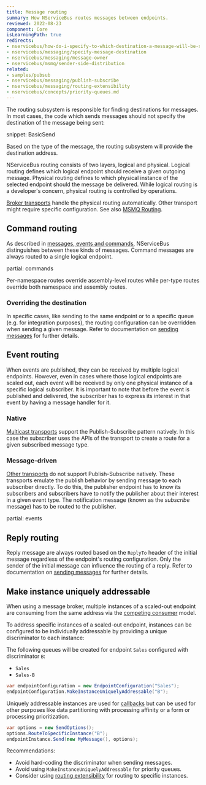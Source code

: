 ```yaml
---
title: Message routing
summary: How NServiceBus routes messages between endpoints.
reviewed: 2022-08-23
component: Core
isLearningPath: true
redirects:
- nservicebus/how-do-i-specify-to-which-destination-a-message-will-be-sent
- nservicebus/messaging/specify-message-destination
- nservicebus/messaging/message-owner
- nservicebus/msmq/sender-side-distribution
related:
- samples/pubsub
- nservicebus/messaging/publish-subscribe
- nservicebus/messaging/routing-extensibility
- nservicebus/concepts/priority-queues.md
---
```



The routing subsystem is responsible for finding destinations for messages. In most cases, the code which sends messages should not specify the destination of the message being sent:

snippet: BasicSend

Based on the type of the message, the routing subsystem will provide the destination address.

NServiceBus routing consists of two layers, logical and physical. Logical routing defines which logical endpoint should receive a given outgoing message. Physical routing defines to which physical instance of the selected endpoint should the message be delivered. While logical routing is a developer's concern, physical routing is controlled by operations.

[Broker transports](/transports/types.md#broker-transports) handle the physical routing automatically. Other transport might require specific configuration. See also [MSMQ Routing](/transports/msmq/routing.md).


## Command routing

As described in [messages, events and commands](/nservicebus/messaging/messages-events-commands.md), NServiceBus distinguishes between these kinds of messages. Command messages are always routed to a single logical endpoint.

partial: commands

Per-namespace routes override assembly-level routes while per-type routes override both namespace and assembly routes.


### Overriding the destination

In specific cases, like sending to the same endpoint or to a specific queue (e.g. for integration purposes), the routing configuration can be overridden when sending a given message. Refer to documentation on [sending messages](/nservicebus/messaging/send-a-message.md) for further details.


## Event routing

When events are published, they can be received by multiple logical endpoints. However, even in cases where those logical endpoints are scaled out, each event will be received by only one physical instance of a specific logical subscriber. It is important to note that before the event is published and delivered, the subscriber has to express its interest in that event by having a message handler for it.


### Native

[Multicast transports](/transports/types.md#multicast-enabled-transports) support the Publish-Subscribe pattern natively. In this case the subscriber uses the APIs of the transport to create a route for a given subscribed message type.


### Message-driven

[Other transports](/transports/types.md#unicast-only-transports) do not support Publish-Subscribe natively. These transports emulate the publish behavior by sending message to each subscriber directly. To do this, the publisher endpoint has to know its subscribers and subscribers have to notify the publisher about their interest in a given event type. The notification message (known as the *subscribe* message) has to be routed to the publisher.

partial: events


## Reply routing

Reply message are always routed based on the `ReplyTo` header of the initial message regardless of the endpoint's routing configuration. Only the sender of the initial message can influence the routing of a reply. Refer to documentation on [sending messages](/nservicebus/messaging/send-a-message.md) for further details.


## Make instance uniquely addressable

When using a message broker, multiple instances of a scaled-out endpoint are consuming from the same address via the [competing consumer](/nservicebus/scaling.md#scaling-out-to-multiple-nodes-competing-consumers) model.

To address specific instances of a scaled-out endpoint, instances can be configured to be individually addressable by providing a unique discriminator to each instance:

The following queues will be created for endpoint `Sales` configured with discriminator `B`:

- `Sales`
- `Sales-B`

```c#
var endpointConfiguration = new EndpointConfiguration("Sales");
endpointConfiguration.MakeInstanceUniquelyAddressable("B");
```

Uniquely addressable instances are used for [callbacks](/nservicebus/messaging/callbacks.md) but can be used for other purposes like data partitioning with processing affinity or a form or processing prioritization.

```c#
var options = new SendOptions();
options.RouteToSpecificInstance("B");
endpointInstance.Send(new MyMessage(), options);
```

Recommendations:

- Avoid hard-coding the discriminator when sending messages.
- Avoid using `MakeInstanceUniquelyAddressable` for priority queues.
- Consider using [routing extensibility](/nservicebus/messaging/routing-extensibility.md) for routing to specific instances.
